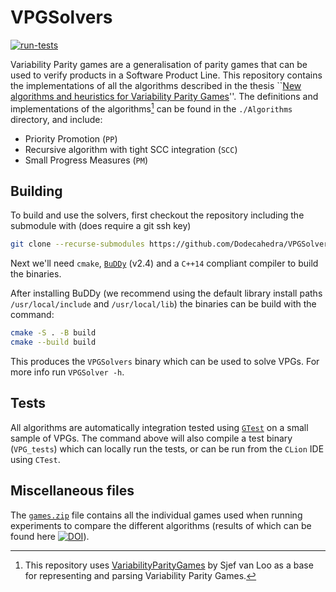 # VPGSolvers
[![run-tests](https://github.com/Dodecahedra/VPGSolvers/actions/workflows/release.yaml/badge.svg)](https://github.com/Dodecahedra/VPGSolvers/actions/workflows/release.yaml)

Variability Parity games are a generalisation of parity games that can be used to verify products in a Software 
Product Line. This repository contains the implementations of all the algorithms described in the thesis 
``[New algorithms and heuristics for Variability Parity Games](https://www.dropbox.com/s/ibrzt0mpanw8tx5/VPGs.pdf?dl=0)''.
The definitions and implementations of the algorithms[^1] can be found in the `./Algorithms` directory, and include:
- Priority Promotion (`PP`)
- Recursive algorithm with tight SCC integration (`SCC`)
- Small Progress Measures (`PM`)
## Building
To build and use the solvers, first checkout the repository including the submodule with (does require a git ssh key)
``` sh
git clone --recurse-submodules https://github.com/Dodecahedra/VPGSolvers.git
```


Next we'll need `cmake`, [`BuDDy`](https://sourceforge.net/projects/buddy/) (v2.4) and a `C++14` compliant compiler
to build the binaries.

After installing BuDDy (we recommend using the default library install paths `/usr/local/include` and `/usr/local/lib`)
the binaries can be build with the command:
``` sh
cmake -S . -B build
cmake --build build
```

This produces the `VPGSolvers` binary which can be used to solve VPGs. For more info run `VPGSolver -h`.

## Tests
All algorithms are automatically integration tested using [`GTest`](https://github.com/google/googletest) on a small
sample of VPGs. The command above will also compile a test binary (`VPG_tests`) which can locally run the tests, or can be run from 
the `CLion` IDE using `CTest`.

## Miscellaneous files
The [`games.zip`](./games.zip) file contains all the individual games used when running experiments to compare the different
algorithms (results of which can be found here 
[![DOI](https://zenodo.org/badge/DOI/10.5281/zenodo.5637419.svg)](https://doi.org/10.5281/zenodo.5637419)).


[^1]: This repository uses [VariabilityParityGames](https://github.com/SjefvanLoo/VariabilityParityGames) by Sjef van Loo
as a base for representing and parsing Variability Parity Games.
